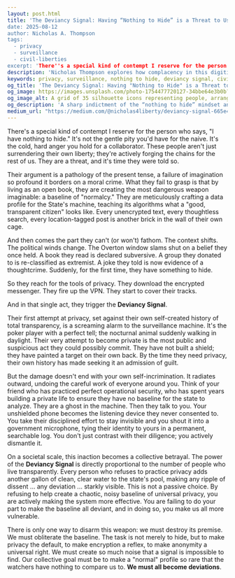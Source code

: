 ```yaml
---
layout: post.html
title: 'The Deviancy Signal: Having “Nothing to Hide” is a Threat to Us All
date: 2025-08-12
author: Nicholas A. Thompson
tags:
  - privacy
  - surveillance
  - civil-liberties
excerpt: 'There''s a special kind of contempt I reserve for the person who says, "I have nothing to hide." These people aren''t just surrendering their own liberty; they''re actively forging the chains for the rest of us. The "Deviancy Signal" is the threat they don''t understand.'
description: 'Nicholas Thompson explores how complacency in this digitial age strengthens systems of control, turning routine openness into the standard by which all are judged.'
keywords: privacy, surveillance, nothing to hide, deviancy signal, civil liberties, encryption, operational security, baseline, state power, opsec
og_title: 'The Deviancy Signal: Having "Nothing to Hide" is a Threat to Us All'
og_image: https://images.unsplash.com/photo-1754477720127-34bbe64e3b0b?w=1200&q=20&auto=format
og_image_alt: A grid of 35 silhouette icons representing people, arranged in 5 rows and 7 columns. All silhouettes are green except for the center one in the center, which is black.
og_description: 'A sharp indictment of the “nothing to hide” mindset and its role in building the very surveillance state that will one day turn against you.'
medium_url: "https://medium.com/@nicholas4liberty/deviancy-signal-665e4baee8ca"
---
```


There's a special kind of contempt I reserve for the person who says, "I have nothing to hide." It's not the gentle pity you'd have for the naive. It's the cold, hard anger you hold for a collaborator. These people aren't just surrendering their own liberty; they're actively forging the chains for the rest of us. They are a threat, and it's time they were told so.

Their argument is a pathology of the present tense, a failure of imagination so profound it borders on a moral crime. What they fail to grasp is that by living as an open book, they are creating the most dangerous weapon imaginable: a baseline of "normalcy." They are meticulously crafting a data profile for the State's machine, teaching its algorithms what a "good, transparent citizen" looks like. Every unencrypted text, every thoughtless search, every location-tagged post is another brick in the wall of their own cage.

And then comes the part they can't (or won't) fathom. The context shifts. The political winds change. The Overton window slams shut on a belief they once held. A book they read is declared subversive. A group they donated to is re-classified as extremist. A joke they told is now evidence of a thoughtcrime. Suddenly, for the first time, they have something to hide.

So they reach for the tools of privacy. They download the encrypted messenger. They fire up the VPN. They start to cover their tracks.

And in that single act, they trigger the **Deviancy Signal**.

Their first attempt at privacy, set against their own self-created history of total transparency, is a screaming alarm to the surveillance machine. It's the poker player with a perfect tell; the nocturnal animal suddenly walking in daylight. Their very attempt to become private is the most public and suspicious act they could possibly commit. They have not built a shield; they have painted a target on their own back. By the time they need privacy, their own history has made seeking it an admission of guilt.

But the damage doesn't end with your own self-incrimination. It radiates outward, undoing the careful work of everyone around you. Think of your friend who has practiced perfect operational security, who has spent years building a private life to ensure they have no baseline for the state to analyze. They are a ghost in the machine. Then they talk to you. Your unshielded phone becomes the listening device they never consented to. You take their disciplined effort to stay invisible and you shout it into a government microphone, tying their identity to yours in a permanent, searchable log. You don't just contrast with their diligence; you actively dismantle it.

On a societal scale, this inaction becomes a collective betrayal. The power of the **Deviancy Signal** is directly proportional to the number of people who live transparently. Every person who refuses to practice privacy adds another gallon of clean, clear water to the state's pool, making any ripple of dissent ... any deviation ... starkly visible. This is not a passive choice. By refusing to help create a chaotic, noisy baseline of universal privacy, you are actively making the system more effective. You are failing to do your part to make the baseline all deviant, and in doing so, you make us all more vulnerable.

There is only one way to disarm this weapon: we must destroy its premise. We must obliterate the baseline. The task is not merely to hide, but to make privacy the default, to make encryption a reflex, to make anonymity a universal right. We must create so much noise that a signal is impossible to find. Our collective goal must be to make a "normal" profile so rare that the watchers have nothing to compare us to. **We must all become deviations**.
